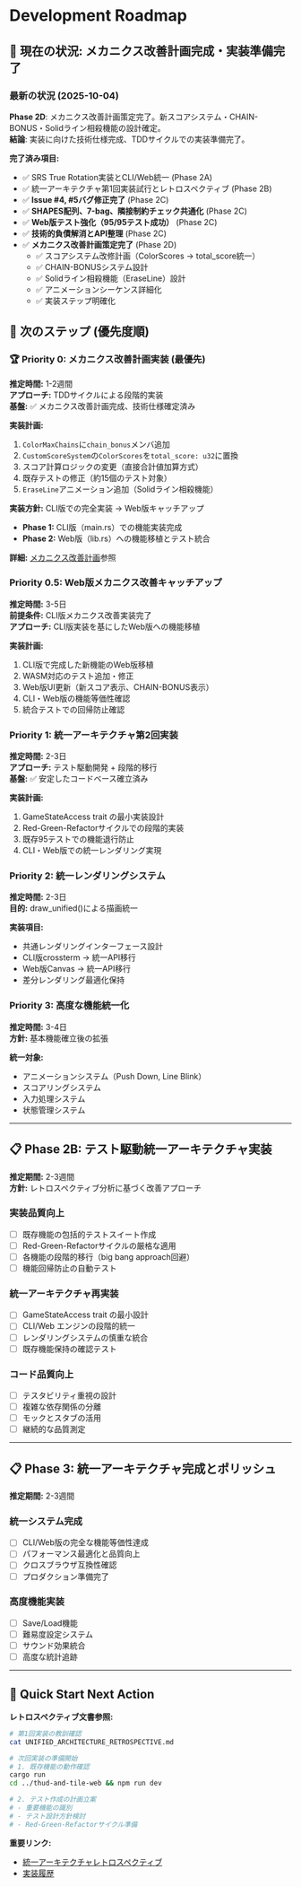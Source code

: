 # Development Roadmap

## 🎯 現在の状況: メカニクス改善計画完成・実装準備完了

### 最新の状況 (2025-10-04)
**Phase 2D**: メカニクス改善計画策定完了。新スコアシステム・CHAIN-BONUS・Solidライン相殺機能の設計確定。  
**結論**: 実装に向けた技術仕様完成、TDDサイクルでの実装準備完了。

**完了済み項目:**
- ✅ SRS True Rotation実装とCLI/Web統一 (Phase 2A)
- ✅ 統一アーキテクチャ第1回実装試行とレトロスペクティブ (Phase 2B)
- ✅ **Issue #4, #5バグ修正完了** (Phase 2C)
- ✅ **SHAPES配列、7-bag、隣接制約チェック共通化** (Phase 2C)
- ✅ **Web版テスト強化（95/95テスト成功）** (Phase 2C)
- ✅ **技術的負債解消とAPI整理** (Phase 2C)
- ✅ **メカニクス改善計画策定完了** (Phase 2D)
  - ✅ スコアシステム改修計画（ColorScores → total_score統一）
  - ✅ CHAIN-BONUSシステム設計
  - ✅ Solidライン相殺機能（EraseLine）設計
  - ✅ アニメーションシーケンス詳細化
  - ✅ 実装ステップ明確化

## 🚀 次のステップ (優先度順)

### 🏆 Priority 0: メカニクス改善計画実装 (最優先)
**推定時間:** 1-2週間  
**アプローチ:** TDDサイクルによる段階的実装  
**基盤:** ✅ メカニクス改善計画完成、技術仕様確定済み

**実装計画:**
1. `ColorMaxChains`に`chain_bonus`メンバ追加
2. `CustomScoreSystem`の`ColorScores`を`total_score: u32`に置換
3. スコア計算ロジックの変更（直接合計値加算方式）
4. 既存テストの修正（約15個のテスト対象）
5. `EraseLine`アニメーション追加（Solidライン相殺機能）

**実装方針:** CLI版での完全実装 → Web版キャッチアップ
- **Phase 1:** CLI版（main.rs）での機能実装完成
- **Phase 2:** Web版（lib.rs）への機能移植とテスト統合

**詳細:** [メカニクス改善計画](./mechanics_improve_plan.md)参照

### Priority 0.5: Web版メカニクス改善キャッチアップ
**推定時間:** 3-5日  
**前提条件:** CLI版メカニクス改善実装完了  
**アプローチ:** CLI版実装を基にしたWeb版への機能移植

**実装計画:**
1. CLI版で完成した新機能のWeb版移植
2. WASM対応のテスト追加・修正
3. Web版UI更新（新スコア表示、CHAIN-BONUS表示）
4. CLI・Web版の機能等価性確認
5. 統合テストでの回帰防止確認

### Priority 1: 統一アーキテクチャ第2回実装
**推定時間:** 2-3日  
**アプローチ:** テスト駆動開発 + 段階的移行  
**基盤:** ✅ 安定したコードベース確立済み

**実装計画:**
1. GameStateAccess trait の最小実装設計
2. Red-Green-Refactorサイクルでの段階的実装
3. 既存95テストでの機能退行防止
4. CLI・Web版での統一レンダリング実現

### Priority 2: 統一レンダリングシステム
**推定時間:** 2-3日  
**目的:** draw_unified()による描画統一

**実装項目:**
- 共通レンダリングインターフェース設計
- CLI版crossterm → 統一API移行
- Web版Canvas → 統一API移行
- 差分レンダリング最適化保持

### Priority 3: 高度な機能統一化
**推定時間:** 3-4日  
**方針:** 基本機能確立後の拡張

**統一対象:**
- アニメーションシステム（Push Down, Line Blink）
- スコアリングシステム
- 入力処理システム
- 状態管理システム

---

## 📋 Phase 2B: テスト駆動統一アーキテクチャ実装
**推定期間:** 2-3週間  
**方針:** レトロスペクティブ分析に基づく改善アプローチ

### 実装品質向上
- [ ] 既存機能の包括的テストスイート作成
- [ ] Red-Green-Refactorサイクルの厳格な適用
- [ ] 各機能の段階的移行（big bang approach回避）
- [ ] 機能回帰防止の自動テスト

### 統一アーキテクチャ再実装
- [ ] GameStateAccess trait の最小設計
- [ ] CLI/Web エンジンの段階的統一
- [ ] レンダリングシステムの慎重な統合
- [ ] 既存機能保持の確認テスト

### コード品質向上
- [ ] テスタビリティ重視の設計
- [ ] 複雑な依存関係の分離
- [ ] モックとスタブの活用
- [ ] 継続的な品質測定

---

## 📋 Phase 3: 統一アーキテクチャ完成とポリッシュ
**推定期間:** 2-3週間

### 統一システム完成
- [ ] CLI/Web版の完全な機能等価性達成
- [ ] パフォーマンス最適化と品質向上
- [ ] クロスブラウザ互換性確認
- [ ] プロダクション準備完了

### 高度機能実装
- [ ] Save/Load機能
- [ ] 難易度設定システム
- [ ] サウンド効果統合
- [ ] 高度な統計追跡

---

## 🚀 Quick Start Next Action

**レトロスペクティブ文書参照:**
```bash
# 第1回実装の教訓確認
cat UNIFIED_ARCHITECTURE_RETROSPECTIVE.md

# 次回実装の準備開始
# 1. 既存機能の動作確認
cargo run
cd ../thud-and-tile-web && npm run dev

# 2. テスト作成の計画立案
# - 重要機能の識別
# - テスト設計方針検討
# - Red-Green-Refactorサイクル準備
```

**重要リンク:**
- [統一アーキテクチャレトロスペクティブ](./UNIFIED_ARCHITECTURE_RETROSPECTIVE.md)
- [実装履歴](./HISTORY.md)
